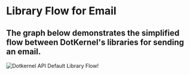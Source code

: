 # Library Flow for Email

## The graph below demonstrates the simplified flow between DotKernel's libraries for sending an email.

![Dotkernel API Default Library Flow!](https://docs.dotkernel.org/img/api/dotkernel-library-flow-email.png)
